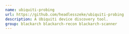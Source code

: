 ```yaml
---
name: ubiquiti-probing
url: https://github.com/headlesszeke/ubiquiti-probing
description: A Ubiquiti device discovery tool.
group: blackarch blackarch-recon blackarch-scanner
---
```

